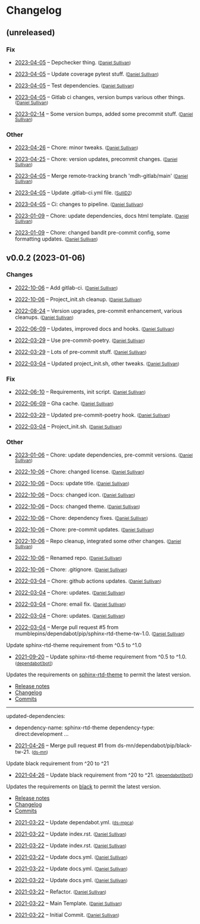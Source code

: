 # Changelog


## (unreleased)

### Fix

  * [2023-04-05](f0a516134b3fdda75950f397dd56c86e6a5fcfd2) – Depchecker thing.  <small>([Daniel Sullivan](mailto:daniel.j.sullivan@state.mn.us))</small>

  * [2023-04-05](963d917a70fdb63acc6d03562c6f65eb8d32342e) – Update coverage pytest stuff.  <small>([Daniel Sullivan](mailto:daniel.j.sullivan@state.mn.us))</small>

  * [2023-04-05](03295f526d11b0df5f5ea2081c9813ccd261de03) – Test dependencies.  <small>([Daniel Sullivan](mailto:daniel.j.sullivan@state.mn.us))</small>

  * [2023-04-05](c1240eea9a9fb4537258f5e11cacc474d61873b4) – Gitlab ci changes, version bumps various other things.  <small>([Daniel Sullivan](mailto:daniel.j.sullivan@state.mn.us))</small>

  * [2023-02-14](4e0e90420f9f4b894cf9dc662a6d86e6037b79a8) – Some version bumps, added some precommit stuff.  <small>([Daniel Sullivan](mailto:daniel.j.sullivan@state.mn.us))</small>

### Other

  * [2023-04-26](4ceb497950366d9fb1a32f61d4c9385a0cdf1aa8) – Chore: minor tweaks.  <small>([Daniel Sullivan](mailto:daniel.j.sullivan@state.mn.us))</small>

  * [2023-04-25](5f0eaa08051d41eaf893d647ca0100b5bbe657d7) – Chore: version updates, precommit changes.  <small>([Daniel Sullivan](mailto:daniel.j.sullivan@state.mn.us))</small>

  * [2023-04-05](2c42ca6fd9e94b7b461d44e2f9e47d0eb3d0c822) – Merge remote-tracking branch 'mdh-gitlab/main'  <small>([Daniel Sullivan](mailto:daniel.j.sullivan@state.mn.us))</small>

  * [2023-04-05](34e5000085711624d94d8012bdfc38eab46f86aa) – Update .gitlab-ci.yml file.  <small>([SulliD2](mailto:daniel.j.sullivan@state.mn.us))</small>

  * [2023-04-05](31480b14cb10a50e89e3c1b9eefb500f8408f11e) – Ci: changes to pipeline.  <small>([Daniel Sullivan](mailto:daniel.j.sullivan@state.mn.us))</small>

  * [2023-01-09](3ebc798212470924d15ff0d3426ffd4b88687326) – Chore: update dependencies, docs html template.  <small>([Daniel Sullivan](mailto:daniel.j.sullivan@state.mn.us))</small>

  * [2023-01-09](91a130378a46b0453bdf944d46bedf2c33f996a4) – Chore: changed bandit pre-commit config, some formatting updates.  <small>([Daniel Sullivan](mailto:daniel.j.sullivan@state.mn.us))</small>


## v0.0.2 (2023-01-06)

### Changes

  * [2022-10-06](60afe8d3026182dc982575a6b5485893e009d5f8) – Add gitlab-ci.  <small>([Daniel Sullivan](mailto:daniel.j.sullivan@state.mn.us))</small>

  * [2022-10-06](053b0804e8ae870e4692edbccafcfe5fefdbc396) – Project_init.sh cleanup.  <small>([Daniel Sullivan](mailto:daniel.j.sullivan@state.mn.us))</small>

  * [2022-08-24](ff902eff55ebf80d19708fbe54fa6c8df5d3e6d2) – Version upgrades, pre-commit enhancement, various cleanups.  <small>([Daniel Sullivan](mailto:mumblepins@users.noreply.github.com))</small>

  * [2022-06-09](a644aa527ea0028766cce6d799ec229d5f7ff06f) – Updates, improved docs and hooks.  <small>([Daniel Sullivan](mailto:mumblepins@users.noreply.github.com))</small>

  * [2022-03-29](d8082cc6abe6b231301c8b798a99e7951fec9863) – Use pre-commit-poetry.  <small>([Daniel Sullivan](mailto:mumblepins@users.noreply.github.com))</small>

  * [2022-03-29](45c98cf846d3f8e66e8af84faeb85e972fce1875) – Lots of pre-commit stuff.  <small>([Daniel Sullivan](mailto:mumblepins@users.noreply.github.com))</small>

  * [2022-03-04](d764b37de6d15ac04eb8ccf1d70272bfce3689e8) – Updated project_init.sh, other tweaks.  <small>([Daniel Sullivan](mailto:daniel.j.sullivan@state.mn.us))</small>

### Fix

  * [2022-06-10](e92423dc9b9969f7b94187bae7a864193994f1c6) – Requirements, init script.  <small>([Daniel Sullivan](mailto:mumblepins@users.noreply.github.com))</small>

  * [2022-06-09](6377f60126b3fd1cda995ee1ce78f5d9dc801af6) – Gha cache.  <small>([Daniel Sullivan](mailto:mumblepins@users.noreply.github.com))</small>

  * [2022-03-29](fc48c667ab754dce6f529d36979d1c5ded338f9d) – Updated pre-commit-poetry hook.  <small>([Daniel Sullivan](mailto:mumblepins@users.noreply.github.com))</small>

  * [2022-03-04](27494e8f3e4ecba320a686b8ab0faadadddd509c) – Project_init.sh.  <small>([Daniel Sullivan](mailto:daniel.j.sullivan@state.mn.us))</small>

### Other

  * [2023-01-06](3acf1bc65438483691618602db4522ed10c6982b) – Chore: update dependencies, pre-commit versions.  <small>([Daniel Sullivan](mailto:daniel.j.sullivan@state.mn.us))</small>

  * [2022-10-06](1c78693795e8a43698d766a61489b39a8465d550) – Chore: changed license.  <small>([Daniel Sullivan](mailto:daniel.j.sullivan@state.mn.us))</small>

  * [2022-10-06](46ac9eb97970e5370567ca53d79c982104ae888b) – Docs: update title.  <small>([Daniel Sullivan](mailto:daniel.j.sullivan@state.mn.us))</small>

  * [2022-10-06](94f5301020d2f91bf46643d24dea5402c7040b50) – Docs: changed icon.  <small>([Daniel Sullivan](mailto:daniel.j.sullivan@state.mn.us))</small>

  * [2022-10-06](1b065b4ed9aebec09c2d61c0235037adf8d154c0) – Docs: changed theme.  <small>([Daniel Sullivan](mailto:daniel.j.sullivan@state.mn.us))</small>

  * [2022-10-06](b60ae2e2e0b5ce5dadb27648f6aa4876e53a3bed) – Chore: dependency fixes.  <small>([Daniel Sullivan](mailto:daniel.j.sullivan@state.mn.us))</small>

  * [2022-10-06](47681f5a149d6c57214c4bb6f7c3031ec0b6e0a9) – Chore: pre-commit updates.  <small>([Daniel Sullivan](mailto:daniel.j.sullivan@state.mn.us))</small>

  * [2022-10-06](425e4d35351064f00f848c559253302eb7ad6498) – Repo cleanup, integrated some other changes.  <small>([Daniel Sullivan](mailto:daniel.j.sullivan@state.mn.us))</small>

  * [2022-10-06](788345bac847a92ad20c148138905a206495a23e) – Renamed repo.  <small>([Daniel Sullivan](mailto:daniel.j.sullivan@state.mn.us))</small>

  * [2022-10-06](a46db1df8182078da6b85868f202280e8377609e) – Chore: .gitignore.  <small>([Daniel Sullivan](mailto:mumblepins@users.noreply.github.com))</small>

  * [2022-03-04](23642dcebd55d65d3668990a1a8a0f928f21c88d) – Chore: github actions updates.  <small>([Daniel Sullivan](mailto:daniel.j.sullivan@state.mn.us))</small>

  * [2022-03-04](fb9349179dc37abe7d2bfef53d38744e922337b1) – Chore: updates.  <small>([Daniel Sullivan](mailto:daniel.j.sullivan@state.mn.us))</small>

  * [2022-03-04](0dcb321e9f5d4316b44ba3b4d781e3a70a05b4d9) – Chore: email fix.  <small>([Daniel Sullivan](mailto:daniel.j.sullivan@state.mn.us))</small>

  * [2022-03-04](8215620b39d6c42089700a0a0aae8895a4286069) – Chore: updates.  <small>([Daniel Sullivan](mailto:daniel.j.sullivan@state.mn.us))</small>

  * [2022-03-04](39b0e0ba20c76c999abe9bd144e5ab2ef736121d) – Merge pull request #5 from mumblepins/dependabot/pip/sphinx-rtd-theme-tw-1.0.  <small>([Daniel Sullivan](mailto:mumblepins@users.noreply.github.com))</small>

  Update sphinx-rtd-theme requirement from ^0.5 to ^1.0

  * [2021-09-20](3c0752b3f21e39d83067c12d0d2badd00e6f3a91) – Update sphinx-rtd-theme requirement from ^0.5 to ^1.0.  <small>([dependabot[bot]](mailto:49699333+dependabot[bot]@users.noreply.github.com))</small>

  Updates the requirements on [sphinx-rtd-theme](https://github.com/readthedocs/sphinx_rtd_theme) to permit the latest version.
  - [Release notes](https://github.com/readthedocs/sphinx_rtd_theme/releases)
  - [Changelog](https://github.com/readthedocs/sphinx_rtd_theme/blob/master/docs/changelog.rst)
  - [Commits](https://github.com/readthedocs/sphinx_rtd_theme/compare/0.5.0...1.0.0)

  ---
  updated-dependencies:
  - dependency-name: sphinx-rtd-theme
    dependency-type: direct:development
  ...

  * [2021-04-26](42cb17ac9c46835ec3a87b0041db0f1f636168f3) – Merge pull request #1 from ds-mn/dependabot/pip/black-tw-21.  <small>([ds-mn](mailto:57496265+ds-mn@users.noreply.github.com))</small>

  Update black requirement from ^20 to ^21

  * [2021-04-26](47cd55c68b543d1c9e2e1cc6f9804f72de01bf0e) – Update black requirement from ^20 to ^21.  <small>([dependabot[bot]](mailto:49699333+dependabot[bot]@users.noreply.github.com))</small>

  Updates the requirements on [black](https://github.com/psf/black) to permit the latest version.
  - [Release notes](https://github.com/psf/black/releases)
  - [Changelog](https://github.com/psf/black/blob/master/CHANGES.md)
  - [Commits](https://github.com/psf/black/commits)

  * [2021-03-22](6926f74860bc29bcc79fed83720579859bb1795a) – Update dependabot.yml.  <small>([ds-mpca](mailto:57496265+ds-mpca@users.noreply.github.com))</small>

  * [2021-03-22](7ac9fdd3b2c72bf0a91b651e1e60db7989458dac) – Update index.rst.  <small>([Daniel Sullivan](mailto:daniel.sullivan@state.mn.us))</small>

  * [2021-03-22](16f3674b37c8de9dd0785500ee2593321056312b) – Update index.rst.  <small>([Daniel Sullivan](mailto:daniel.sullivan@state.mn.us))</small>

  * [2021-03-22](3ede10f42bf9abb841376f28b15dc4f98b804fc6) – Update docs.yml.  <small>([Daniel Sullivan](mailto:daniel.sullivan@state.mn.us))</small>

  * [2021-03-22](501e90af59c001f38f7d4fe6df2a2a5b8fa0d0e2) – Update docs.yml.  <small>([Daniel Sullivan](mailto:daniel.sullivan@state.mn.us))</small>

  * [2021-03-22](be220787d5bad4ed954f62b727864b7bf485888a) – Update docs.yml.  <small>([Daniel Sullivan](mailto:daniel.sullivan@state.mn.us))</small>

  * [2021-03-22](5be93d1117067b73ac39e27cb5f6d3c114938f1d) – Refactor.  <small>([Daniel Sullivan](mailto:daniel.sullivan@state.mn.us))</small>

  * [2021-03-22](7c5eedfefb0ca9a8f4f5b2b47f5b2c324ca4920e) – Main Template.  <small>([Daniel Sullivan](mailto:daniel.sullivan@state.mn.us))</small>

  * [2021-03-22](8a4962d23bbcedd6b1f888b68bfd6c21f56cf273) – Initial Commit.  <small>([Daniel Sullivan](mailto:daniel.sullivan@state.mn.us))</small>


